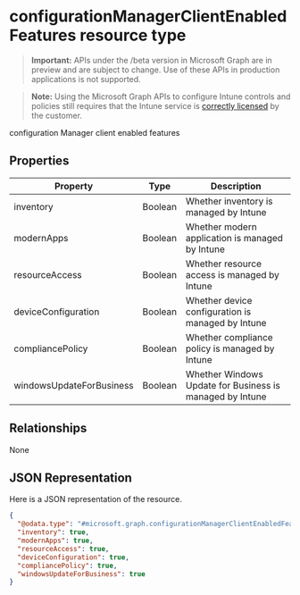 ﻿# configurationManagerClientEnabledFeatures resource type

> **Important:** APIs under the /beta version in Microsoft Graph are in preview and are subject to change. Use of these APIs in production applications is not supported.

> **Note:** Using the Microsoft Graph APIs to configure Intune controls and policies still requires that the Intune service is [correctly licensed](https://go.microsoft.com/fwlink/?linkid=839381) by the customer.

configuration Manager client enabled features
## Properties
|Property|Type|Description|
|---|---|---|
|inventory|Boolean|Whether inventory is managed by Intune|
|modernApps|Boolean|Whether modern application is managed by Intune|
|resourceAccess|Boolean|Whether resource access is managed by Intune|
|deviceConfiguration|Boolean|Whether device configuration is managed by Intune|
|compliancePolicy|Boolean|Whether compliance policy is managed by Intune|
|windowsUpdateForBusiness|Boolean|Whether Windows Update for Business is managed by Intune|

## Relationships
None
## JSON Representation
Here is a JSON representation of the resource.
<!-- {
  "blockType": "resource",
  "keyProperty": "id",
  "@odata.type": "microsoft.graph.configurationManagerClientEnabledFeatures"
}
-->
```json
{
  "@odata.type": "#microsoft.graph.configurationManagerClientEnabledFeatures",
  "inventory": true,
  "modernApps": true,
  "resourceAccess": true,
  "deviceConfiguration": true,
  "compliancePolicy": true,
  "windowsUpdateForBusiness": true
}
```



